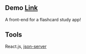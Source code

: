 ## Demo [Link](https://flash-cards-eta.vercel.app/)

A front-end for a flashcard study app!

## Tools

React.js, [json-server](https://github.com/typicode/json-server)
